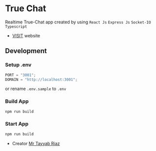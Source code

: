 # True Chat

Realtime True-Chat app created by using
`React Js` `Express Js` `Socket-IO` `Typescript`

- [VISIT](https://true-chat.onrender.com/chat) website

## Development

### Setup .env

```js
PORT = "3001";
DOMAIN = "http://localhost:3001";
```

or rename `.env.sample` to `.env`

### Build App

```js
npm run build
```

### Start App

```js
npm run build
```

- Creator [Mr Tayyab Riaz](https://mrtayyabriaz.netlify.app/)
